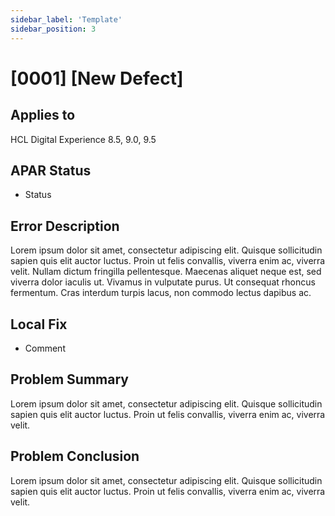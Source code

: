 ```yaml
---
sidebar_label: 'Template'
sidebar_position: 3
---
```


# [0001] [New Defect]

## Applies to

HCL Digital Experience 8.5, 9.0, 9.5

## APAR Status

* Status

## Error Description

Lorem ipsum dolor sit amet, consectetur adipiscing elit. Quisque sollicitudin sapien quis elit auctor luctus. Proin ut felis convallis, viverra enim ac, viverra velit. Nullam dictum fringilla pellentesque. Maecenas aliquet neque est, sed viverra dolor iaculis ut. Vivamus in vulputate purus. Ut consequat rhoncus fermentum. Cras interdum turpis lacus, non commodo lectus dapibus ac.

## Local Fix

* Comment

## Problem Summary

Lorem ipsum dolor sit amet, consectetur adipiscing elit. Quisque sollicitudin sapien quis elit auctor luctus. Proin ut felis convallis, viverra enim ac, viverra velit.

## Problem Conclusion

Lorem ipsum dolor sit amet, consectetur adipiscing elit. Quisque sollicitudin sapien quis elit auctor luctus. Proin ut felis convallis, viverra enim ac, viverra velit.